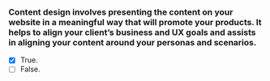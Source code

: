 ### Content design involves presenting the content on your website in a meaningful way that will promote your products. It helps to align your client’s business and UX goals and assists in aligning your content around your personas and scenarios.

- [x] True.
- [ ] False.

